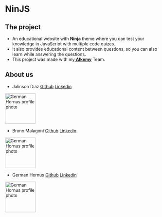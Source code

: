 
# NinJS


## The project


- An educational website with **Ninja** theme where you can test your knowledge in JavaScript with multiple code quizes.
-  It also provides educational content between questions, so you can also learn while answering the questions. 
 - This project was made with my[ **Alkemy**](https://www.alkemy.org/) Team.
 


## About us


- Jalinson Díaz [Github](https://github.com/zJaaal) [Linkedin](https://www.linkedin.com/in/jalinson-diaz/)

<img src="https://avatars.githubusercontent.com/u/63567962?v=4" width="100px" alt="German Hornus profile photo"/>

- Bruno Malagoni  [Github](https://github.com/BrunoMalagoli) [Linkedin](https://www.linkedin.com/in/jalinson-diaz/)

<img src="https://avatars.githubusercontent.com/u/87399643?v=4" width="100px" alt="German Hornus profile photo"/>

- German Hornus  [Github](https://github.com/charly8888) [Linkedin](https://www.linkedin.com/in/german-hornus/)

<img src="https://avatars.githubusercontent.com/u/91563520?v=4" width="100px" alt="German Hornus profile photo"/>
